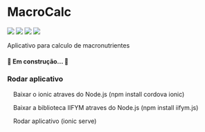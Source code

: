 # MacroCalc 
![](https://img.shields.io/badge/node.js-12.18.4-green)
![](https://img.shields.io/badge/npm-6.14.6-green)
![](https://img.shields.io/badge/ionic-5.4.16-blue)
![](https://img.shields.io/badge/angularcli-10.1.4-red)

Aplicativo para calculo de macronutrientes

<h4>🚧 Em construção... 🚧</h4>

<div id="#como-usar">
  <h3>Rodar aplicativo</h3>
  <p>
  &emsp;Baixar o ionic atraves do Node.js (npm install cordova ionic)

  &emsp;Baixar a biblioteca IIFYM atraves do Node.js (npm install iifym.js)

  &emsp;Rodar aplicativo (ionic serve)
  </p>
</div>
